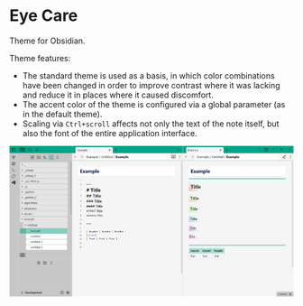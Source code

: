 # Eye Care

Theme for Obsidian.

Theme features:
- The standard theme is used as a basis, in which color combinations have been changed in order to improve contrast where it was lacking and reduce it in places where it caused discomfort.
- The accent color of the theme is configured via a global parameter (as in the default theme).
- Scaling via `Ctrl+scroll` affects not only the text of the note itself, but also the font of the entire application interface.

![](screenshots/example.png)
